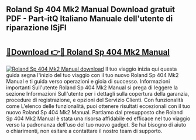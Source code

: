 ## Roland Sp 404 Mk2 Manual Download gratuit PDF - Part-itQ Italiano Manuale dell'utente di riparazione lSjFI

# <h2><a href="http://dff7rm.blite.top/?on=Roland+Sp+404+Mk2+Manual">🔗Download 👉🔴 Roland Sp 404 Mk2 Manual</a></h2>

[![Roland Sp 404 Mk2 Manual download](https://i.imgur.com/lujVjoI.png)](http://dff7rm.blite.top/?on=Roland+Sp+404+Mk2+Manual)
Il tuo viaggio inizia qui questa guida segna l'inizio del tuo viaggio con il tuo nuovo Roland Sp 404 Mk2 Manual e ti guida verso operazioni e gioia di successo. Informazioni importanti Sull'utente Roland Sp 404 Mk2 Manual si prega di leggere la sezione Informazioni Sull'utente per i dettagli sulla copertura della garanzia, procedure di registrazione, e opzioni del Servizio Clienti. Con funzionalità come L'elenco delle funzionalità, puoi ottenere risultati eccezionali con il tuo nuovo Roland Sp 404 Mk2 Manual. Partiamo dal presupposto che Roland Sp 404 Mk2 Manual è stata una risorsa affidabile ed efficace nel tuo viaggio verso la padronanza dell'uso del tuo nuovo gadget. Se hai bisogno di aiuto o chiarimenti, non esitare a contattare il nostro team di supporto.
